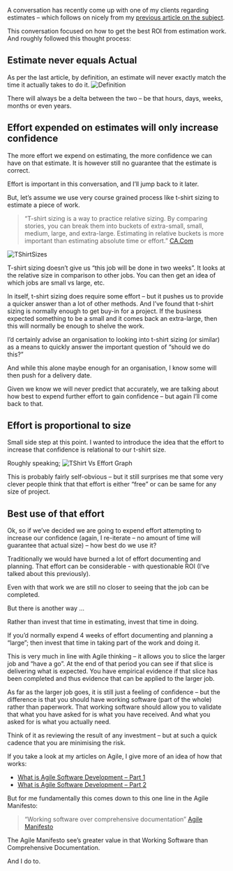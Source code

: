 A conversation has recently come up with one of my clients regarding estimates – which follows on nicely from my [previous article on the subject](/blog/roi-of-estimates).

This conversation focused on how to get the best ROI from estimation work.  And roughly followed this thought process:

## Estimate never equals Actual
As per the last article, by definition, an estimate will never exactly match the time it actually takes to do it.
![Definition](/media/blog/roi-of-estimates/Definition.PNG)

There will always be a delta between the two – be that hours, days, weeks, months or even years.

## Effort expended on estimates will only increase confidence
The more effort we expend on estimating, the more confidence we can have on that estimate.  It is however still no guarantee that the estimate is correct.

Effort is important in this conversation, and I’ll jump back to it later.

But, let’s assume we use very course grained process like t-shirt sizing to estimate a piece of work.

> “T-shirt sizing is a way to practice relative sizing. By comparing stories, you can break them into buckets of extra-small, small, medium, large, and extra-large. Estimating in relative buckets is more important than estimating absolute time or effort.” [CA.Com](http://blogs.ca.com/2014/01/14/works-agile-estimation-story-sizing/)

![TShirtSizes](/media/blog/roi-of-estimates-part-2/TShirtSizes.PNG)

T-shirt sizing doesn’t give us “this job will be done in two weeks”.  It looks at the relative size in comparison to other jobs.  You can then get an idea of which jobs are small vs large, etc.

In itself, t-shirt sizing does require some effort – but it pushes us to provide a quicker answer than a lot of other methods.  And I’ve found that t-shirt sizing is normally enough to get buy-in for a project.  If the business expected something to be a small and it comes back an extra-large, then this will normally be enough to shelve the work.

I’d certainly advise an organisation to looking into t-shirt sizing (or similar) as a means to quickly answer the important question of “should we do this?”

And while this alone maybe enough for an organisation, I know some will then push for a delivery date.

Given we know we will never predict that accurately, we are talking about how best to expend further effort to gain confidence – but again I’ll come back to that.

## Effort is proportional to size
Small side step at this point.  I wanted to introduce the idea that the effort to increase that confidence is relational to our t-shirt size.

Roughly speaking;
![TShirt Vs Effort Graph](/media/blog/roi-of-estimates-part-2/TShirtVsEffortGraph.PNG)

This is probably fairly self-obvious – but it still surprises me that some very clever people think that that effort is either “free” or can be same for any size of project.

## Best use of that effort
Ok, so if we’ve decided we are going to expend effort attempting to increase our confidence (again, I re-iterate – no amount of time will guarantee that actual size) – how best do we use it?

Traditionally we would have burned a lot of effort documenting and planning.  That effort can be considerable - with questionable ROI (I’ve talked about this previously).

Even with that work we are still no closer to seeing that the job can be completed.

But there is another way …

Rather than invest that time in estimating, invest that time in doing.

If you’d normally expend 4 weeks of effort documenting and planning a “large”; then invest that time in taking part of the work and doing it.

This is very much in line with Agile thinking – it allows you to slice the larger job and “have a go”.  At the end of that period you can see if that slice is delivering what is expected.  You have empirical evidence if that slice has been completed and thus evidence that can be applied to the larger job.

As far as the larger job goes, it is still just a feeling of confidence – but the difference is that you should have working software (part of the whole) rather than paperwork.  That working software should allow you to validate that what you have asked for is what you have received.  And what you asked for is what you actually need.

Think of it as reviewing the result of any investment – but at such a quick cadence that you are minimising the risk.

If you take a look at my articles on Agile, I give more of an idea of how that works:

* [What is Agile Software Development – Part 1]( /blog/what-is-agile-software-development-part-1)
* [What is Agile Software Development – Part 2]( /blog/what-is-agile-software-development-part-2)

But for me fundamentally this comes down to this one line in the Agile Manifesto:

> “Working software over comprehensive documentation” [Agile Manifesto](http://agilemanifesto.org/)

The Agile Manifesto see’s greater value in that Working Software than Comprehensive Documentation.

And I do to.
